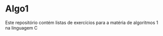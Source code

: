 # Algo1
 Este repositório contém listas de exercícios para a matéria de algoritmos 1 na linguagem C
